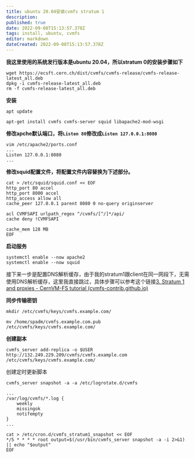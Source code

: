 ```yaml
---
title: ubuntu 20.04安装cvmfs stratum 1
description: 
published: true
date: 2022-09-08T15:13:57.378Z
tags: install, ubuntu, cvmfs
editor: markdown
dateCreated: 2022-09-08T15:13:57.378Z
---
```


**我这里使用的系统发行版本是ubuntu 20.04，所以stratum 0的安装步骤如下**

```
wget https://ecsft.cern.ch/dist/cvmfs/cvmfs-release/cvmfs-release-latest_all.deb
dpkg -i cvmfs-release-latest_all.deb
rm -f cvmfs-release-latest_all.deb
```

**安装**

```
apt update
```

```
apt-get install cvmfs cvmfs-server squid libapache2-mod-wsgi
```

**修改apche默认端口，将`Listen 80`修改成`Listen 127.0.0.1:8080`**

```
vim /etc/apache2/ports.conf
...
Listen 127.0.0.1:8080
...
```

**修改squid配置文件，将配置文件内容替换为下述部分。**

```
cat > /etc/squid/squid.conf << EOF
http_port 80 accel
http_port 8000 accel
http_access allow all
cache_peer 127.0.0.1 parent 8080 0 no-query originserver

acl CVMFSAPI urlpath_regex ^/cvmfs/[^/]*/api/
cache deny !CVMFSAPI

cache_mem 128 MB
EOF
```

**启动服务**

```
systemctl enable --now apache2
systemctl enable --now squid
```

接下来一步是配置DNS解析缓存，由于我的stratum1跟client在同一网段下，无需使用DNS解析缓存，这里我直接跳过，具体步骤可以参考这个链接[3. Stratum 1 and proxies - CernVM-FS tutorial (cvmfs-contrib.github.io)](https://cvmfs-contrib.github.io/cvmfs-tutorial-2021/03_stratum1_proxies/)

**同步传输密钥**

```
mkdir /etc/cvmfs/keys/cvmfs.example.com/
```

```
mv /home/spadm/cvmfs.example.com.pub /etc/cvmfs/keys/cvmfs.example.com/
```

**创建副本**

```
cvmfs_server add-replica -o $USER http://132.249.229.209/cvmfs/cvmfs.example.com /etc/cvmfs/keys/cvmfs.example.com/
```

创建定时更新脚本

```
cvmfs_server snapshot -a -a /etc/logrotate.d/cvmfs

...
/var/log/cvmfs/*.log {
    weekly
    missingok
    notifempty
}
...
```

```
cat > /etc/cron.d/cvmfs_stratum1_snapshot << EOF
*/5 * * * * root output=$(/usr/bin/cvmfs_server snapshot -a -i 2>&1) || echo "$output"
EOF
```
